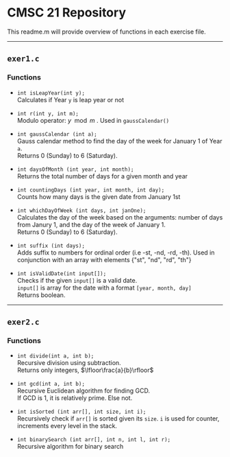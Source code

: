 # CMSC 21 Repository

This readme.m will provide overview of functions in each exercise file.

---

## `exer1.c`
### **Functions**

- `int isLeapYear(int y);`\
Calculates if Year `y` is leap year or not

- `int r(int y, int m);`\
Modulo operator: $y\mod m$  . Used in `gaussCalendar()`

- `int gaussCalendar (int a);`\
Gauss calendar method to find the day of the week for January 1 of Year `a`.\
Returns 0 (Sunday) to 6 (Saturday).

- `int daysOfMonth (int year, int month);`\
Returns the total number of days for a given month and year

- `int countingDays (int year, int month, int day);`\
Counts how many days is the given date from January 1st

- `int whichDayOfWeek (int days, int janOne);`\
Calculates the day of the week based on the arguments: number of days from Janury 1, and the day of the week of January 1.\
 Returns 0 (Sunday) to 6 (Saturday).

- `int suffix (int days);`\
Adds suffix to numbers for ordinal order (i.e -st, -nd, -rd, -th). Used in conjunction with an array with elements {"st", "nd", "rd", "th"}

- `int isValidDate(int input[]);`\
Checks if the given `input[]` is a valid date.\
`input[]` is array for the date with a format `[year, month, day]`\
Returns boolean. 

---
## `exer2.c`
### **Functions**
- `int divide(int a, int b);`\
Recursive division using subtraction.\
Returns only integers, $\lfloor\frac{a}{b}\rfloor$


- `int gcd(int a, int b);`\
Recursive Euclidean algorithm for finding GCD. \
If GCD is 1, it is relatively prime. Else not.

- `int isSorted (int arr[], int size, int i);`\
Recursively check if `arr[]` is sorted given its `size`. `i` is used for counter, increments every level in the stack.

- `int binarySearch (int arr[], int n, int l, int r);`\
Recursive algorithm for binary search
